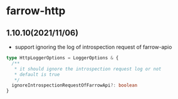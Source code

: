 # farrow-http

## 1.10.10(2021/11/06)

- support ignoring the log of introspection request of farrow-apio

```ts
type HttpLoggerOptions = LoggerOptions & {
  /**
   * it should ignore the introspection request log or not
   * default is true
   */
  ignoreIntrospectionRequestOfFarrowApi?: boolean
}
```
